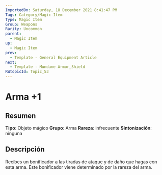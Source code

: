 ```yaml
---
ImportedOn: Saturday, 18 December 2021 8:41:47 PM
Tags: Category/Magic-Item
Type: Magic Item
Group: Weapons
Rarity: Uncommon
parent:
  - Magic Item
up:
  - Magic Item
prev:
  - Template - General Equipment Article
next:
  - Template - Mundane Armor_Shield
RWtopicId: Topic_53
---
```

# Arma +1
## Resumen
**Tipo**: Objeto mágico
**Grupo**: Arma
**Rareza**: infrecuente
**Sintonización**: ninguna
## Descripción
Recibes un bonificador a las tiradas de ataque y de daño que hagas con esta arma. Este bonificador viene determinado por la rareza del arma.